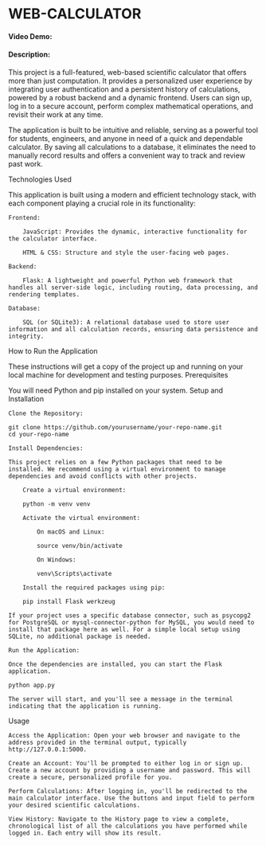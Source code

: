 # WEB-CALCULATOR

#### Video Demo:  <URL HERE>

#### Description:

This project is a full-featured, web-based scientific calculator that offers more than just computation. It provides a personalized user experience by integrating user authentication and a persistent history of calculations, powered by a robust backend and a dynamic frontend. Users can sign up, log in to a secure account, perform complex mathematical operations, and revisit their work at any time.

The application is built to be intuitive and reliable, serving as a powerful tool for students, engineers, and anyone in need of a quick and dependable calculator. By saving all calculations to a database, it eliminates the need to manually record results and offers a convenient way to track and review past work.

Technologies Used

This application is built using a modern and efficient technology stack, with each component playing a crucial role in its functionality:

    Frontend:

        JavaScript: Provides the dynamic, interactive functionality for the calculator interface.

        HTML & CSS: Structure and style the user-facing web pages.

    Backend:

        Flask: A lightweight and powerful Python web framework that handles all server-side logic, including routing, data processing, and rendering templates.

    Database:

        SQL (or SQLite3): A relational database used to store user information and all calculation records, ensuring data persistence and integrity.

How to Run the Application

These instructions will get a copy of the project up and running on your local machine for development and testing purposes.
Prerequisites

You will need Python and pip installed on your system.
Setup and Installation

    Clone the Repository:

    git clone https://github.com/yourusername/your-repo-name.git
    cd your-repo-name

    Install Dependencies:

    This project relies on a few Python packages that need to be installed. We recommend using a virtual environment to manage dependencies and avoid conflicts with other projects.

        Create a virtual environment:

        python -m venv venv

        Activate the virtual environment:

            On macOS and Linux:

            source venv/bin/activate

            On Windows:

            venv\Scripts\activate

        Install the required packages using pip:

        pip install Flask werkzeug

    If your project uses a specific database connector, such as psycopg2 for PostgreSQL or mysql-connector-python for MySQL, you would need to install that package here as well. For a simple local setup using SQLite, no additional package is needed.

    Run the Application:

    Once the dependencies are installed, you can start the Flask application.

    python app.py

    The server will start, and you'll see a message in the terminal indicating that the application is running.

Usage

    Access the Application: Open your web browser and navigate to the address provided in the terminal output, typically http://127.0.0.1:5000.

    Create an Account: You'll be prompted to either log in or sign up. Create a new account by providing a username and password. This will create a secure, personalized profile for you.

    Perform Calculations: After logging in, you'll be redirected to the main calculator interface. Use the buttons and input field to perform your desired scientific calculations.

    View History: Navigate to the History page to view a complete, chronological list of all the calculations you have performed while logged in. Each entry will show its result.

